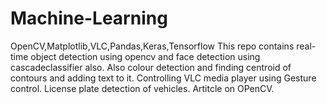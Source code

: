 # Machine-Learning
OpenCV,Matplotlib,VLC,Pandas,Keras,Tensorflow
This repo contains real-time object detection using opencv and face detection using cascadeclassifier also.
Also colour detection and finding centroid of contours and adding text to it.
Controlling VLC media player using Gesture control.
License plate detection of vehicles.
Artitcle on OPenCV.
